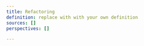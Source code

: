 ```yaml
---
title: Refactoring
definition: replace with with your own definition
sources: []
perspectives: []

---
```

